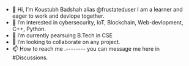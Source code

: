 - 👋 Hi, I’m Koustubh Badshah alias @frustateduser I am a learner and eager to work and devlope together. 
- 👀 I’m interested in cybersecurity, IoT, Blockchain, Web-devlopment, C++, Python.
- 🌱 I’m currently pearsuing B.Tech in CSE
- 💞️ I’m looking to collaborate on any project.
- 📫 How to reach me .--------  you can message me here in #Discussions.

<!---
frustateduser/frustateduser is a ✨ special ✨ repository because its `README.md` (this file) appears on your GitHub profile.
You can click the Preview link to take a look at your changes.
--->
